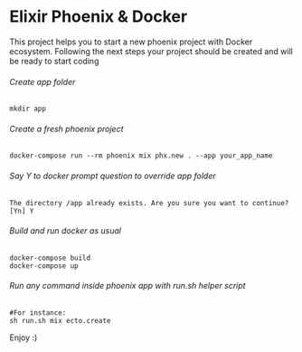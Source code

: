 # Elixir Phoenix & Docker
This project helps you to start a new phoenix project with Docker
ecosystem. Following the next steps your project should be created
and will be ready to start coding

###### Create app folder
```
mkdir app
```
###### Create a fresh phoenix project
```
docker-compose run --rm phoenix mix phx.new . --app your_app_name
```

###### Say Y to docker prompt question to override app folder
```
The directory /app already exists. Are you sure you want to continue? [Yn] Y
```

###### Build and run docker as usual
```
docker-compose build
docker-compose up
```

###### Run any command inside phoenix app with run.sh helper script
```
#For instance:
sh run.sh mix ecto.create
```

Enjoy :)
